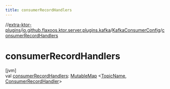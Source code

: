 ```yaml
---
title: consumerRecordHandlers
---
```


//[extra-ktor-plugins](../../../index.md)/[io.github.flaxoos.ktor.server.plugins.kafka](../index.md)/[KafkaConsumerConfig](index.md)/[consumerRecordHandlers](consumer-record-handlers.md)

# consumerRecordHandlers

[jvm]\
val [consumerRecordHandlers](consumer-record-handlers.md): [MutableMap](https://kotlinlang.org/api/latest/jvm/stdlib/kotlin.collections/-mutable-map/index.md)
&lt;[TopicName](../-topic-name/index.md), [ConsumerRecordHandler](../-consumer-record-handler/index.md)&gt;




